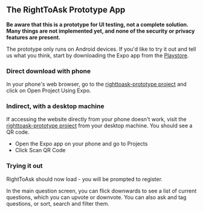 ## The RightToAsk Prototype App

**Be aware that this is a prototype for UI testing, not a complete solution.  Many things are not implemented yet, and none of the security or privacy features are present.**

The prototype only runs on Android devices. 
If you'd like to try it out and tell us what you think, start by downloading the Expo app from the [Playstore](https://play.google.com/store/apps/details?id=host.exp.exponent).

### Direct download with phone
In your phone's web browser, go to the [righttoask-prototype project](https://expo.io/@vteague/projects/righttoask-prototype) and click on Open Project Using Expo.

### Indirect, with a desktop machine
If accessing the website directly from your phone doesn't work, visit the [righttoask-prototype project](https://expo.io/@vteague/projects/righttoask-prototype) from your desktop machine.  You should see a QR code.

- Open the Expo app on your phone and go to Projects
- Click Scan QR Code

### Trying it out

RightToAsk should now load - you will be prompted to register.

In the main question screen, you can flick downwards to see a list of current questions, which you can upvote or downvote.  You can also ask and tag questions, or sort, search and filter them.



